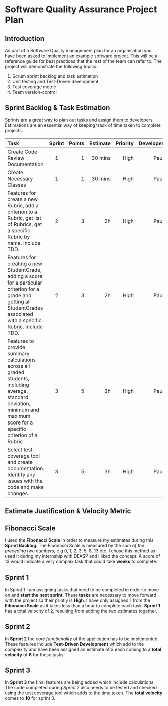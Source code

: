 # Software Quality Assurance Project Plan #
## Introduction ## 

As part of a Software Quality management plan for an organisation you have been asked to implement an example software project. This will be a reference guide for best practices that the rest of the team can refer to. The project will demonstrate the following topics:

1. Scrum sprint backlog and task estimation
2. Unit testing and Test-Driven development
3. Test coverage metric
4. Team version-control 


## Sprint Backlog & Task Estimation ##
Sprints are a great way to plan out tasks and assign them to developers. Estimations are an essential way of keeping track of time taken to complete projects.


| Task        | Sprint      | Points        | Estimate    | Priority  |  Developer  |  Status  |
| :---        |    :----:   |          ---: |         ---:|       ---:|      ---:|      ---:|
| Create Code Review Documentation  | 1      | 1         | 30 mins |High |Paul| Uncompleted|
| Create Necessary Classes   |  1        | 1     | 30 mins  |High | Paul| Uncompleted|
| Features for create a new Rubric, add a criterion to a Rubric, get list of Rubrics, get a specific Rubric by name. Include TDD.  |  2        |   3   | 2h  |High | Paul| Uncompleted|
| Features for creating a new StudentGrade, adding a score for a particular criterion for a grade and getting all StudentGrades associated with a specific Rubric. Include TDD.  |  2        | 3    | 2h |High | Paul| Uncompleted|
| Features to provide summary calculations across all graded students, including average, standard deviation, minimum and maximum score for a specific criterion of a Rubric   |  3        | 5     | 3h  |High | Paul| Uncompleted|
| Select test coverage tool and create documentation. Identify any issues with the code and make changes.  |  3        | 5     | 3h |High | Paul| Uncompleted|

## Estimate Justification & Velocity Metric ##
## Fibonacci Scale ##
I used the **Fibonacci Scale** in order to measure my estimates during this **Sprint Backlog**. The Fibonacci Scale is measured by the *sum of the preceding two numbers*, e.g 0, 1, 2, 3, 5, 8, 13 etc. I chose this method as I used it during my internship with DEASP and I liked the concept. A score of 13 would indicate a very complex task that could take **weeks** to complete.
## Sprint 1 ##
In Sprint 1 I am assigning tasks that need to be completed in order to move on and **start the next sprint**. These **tasks** are necessary to move forward with the project so their priotiy is **High**. I have only assigned 1 from the **Fibonacci Scale** as it takes less than a hour to complete each task. **Sprint 1** has a total velocity of 2, resulting from adding the two estimates together.

## Sprint 2 ##
In **Sprint 2** the *core functionality* of the application has to be implemented. These features include **Test-Driven Development** which add to the complexity and have been assigned an estimate of 3 each coming to a **total velocity** of **6** for these tasks.

## Sprint 3 ##
In **Sprint 3** the final features are being added which include calculations. The code completed during *Sprint 2* also needs to be tested and checked using the test coverage tool which adds to the time taken. The **total velocity** comes to **10** for sprint 3.